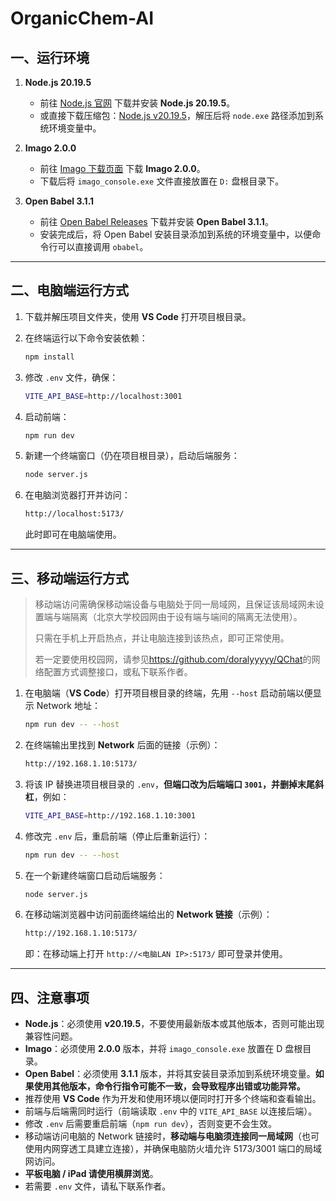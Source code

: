 # OrganicChem-AI

## 一、运行环境

1. **Node.js 20.19.5**
   
   * 前往 [Node.js 官网](https://nodejs.org/) 下载并安装 **Node.js 20.19.5**。
   * 或直接下载压缩包：[Node.js v20.19.5](https://nodejs.org/dist/v20.19.5/)，解压后将 `node.exe` 路径添加到系统环境变量中。

2. **Imago 2.0.0**
   
   * 前往 [Imago 下载页面](https://lifescience.opensource.epam.com/download/imago.html) 下载 **Imago 2.0.0**。
   * 下载后将 `imago_console.exe` 文件直接放置在 `D:` 盘根目录下。

3. **Open Babel 3.1.1**
   
   * 前往 [Open Babel Releases](https://github.com/openbabel/openbabel/releases) 下载并安装 **Open Babel 3.1.1**。
   * 安装完成后，将 Open Babel 安装目录添加到系统的环境变量中，以便命令行可以直接调用 `obabel`。

---

## 二、电脑端运行方式

1. 下载并解压项目文件夹，使用 **VS Code** 打开项目根目录。
2. 在终端运行以下命令安装依赖：

   ```bash
   npm install
   ```
3. 修改 `.env` 文件，确保：

   ```bash
   VITE_API_BASE=http://localhost:3001
   ```
4. 启动前端：

   ```bash
   npm run dev
   ```
5. 新建一个终端窗口（仍在项目根目录），启动后端服务：

   ```bash
   node server.js
   ```
6. 在电脑浏览器打开并访问：

   ```bash
   http://localhost:5173/
   ```

   此时即可在电脑端使用。

---

## 三、移动端运行方式

> 移动端访问需确保移动端设备与电脑处于同一局域网，且保证该局域网未设置端与端隔离（北京大学校园网由于设有端与端间的隔离无法使用）。
> 
> 只需在手机上开启热点，并让电脑连接到该热点，即可正常使用。
> 
> 若一定要使用校园网，请参见<https://github.com/doralyyyyy/QChat>的网络配置方式调整接口，或私下联系作者。

1. 在电脑端（**VS Code**）打开项目根目录的终端，先用 `--host` 启动前端以便显示 Network 地址：

   ```bash
   npm run dev -- --host
   ```
2. 在终端输出里找到 **Network** 后面的链接（示例）：

   ```bash
   http://192.168.1.10:5173/
   ```
3. 将该 IP 替换进项目根目录的 `.env`，**但端口改为后端端口 `3001`，并删掉末尾斜杠**，例如：

   ```bash
   VITE_API_BASE=http://192.168.1.10:3001
   ```
4. 修改完 `.env` 后，重启前端（停止后重新运行）：

   ```bash
   npm run dev -- --host
   ```
5. 在一个新建终端窗口启动后端服务：

   ```bash
   node server.js
   ```
6. 在移动端浏览器中访问前面终端给出的 **Network 链接**（示例）：

   ```bash
   http://192.168.1.10:5173/
   ```

   即：在移动端上打开 `http://<电脑LAN IP>:5173/` 即可登录并使用。

---

## 四、注意事项

* **Node.js**：必须使用 **v20.19.5**，不要使用最新版本或其他版本，否则可能出现兼容性问题。
* **Imago**：必须使用 **2.0.0** 版本，并将 `imago_console.exe` 放置在 D 盘根目录。
* **Open Babel**：必须使用 **3.1.1** 版本，并将其安装目录添加到系统环境变量。**如果使用其他版本，命令行指令可能不一致，会导致程序出错或功能异常。**
* 推荐使用 **VS Code** 作为开发和使用环境以便同时打开多个终端和查看输出。
* 前端与后端需同时运行（前端读取 `.env` 中的 `VITE_API_BASE` 以连接后端）。
* 修改 `.env` 后需要重启前端（`npm run dev`），否则变更不会生效。
* 移动端访问电脑的 Network 链接时，**移动端与电脑须连接同一局域网**（也可使用内网穿透工具建立连接），并确保电脑防火墙允许 5173/3001 端口的局域网访问。
* **平板电脑 / iPad 请使用横屏浏览**。
* 若需要 `.env` 文件，请私下联系作者。
